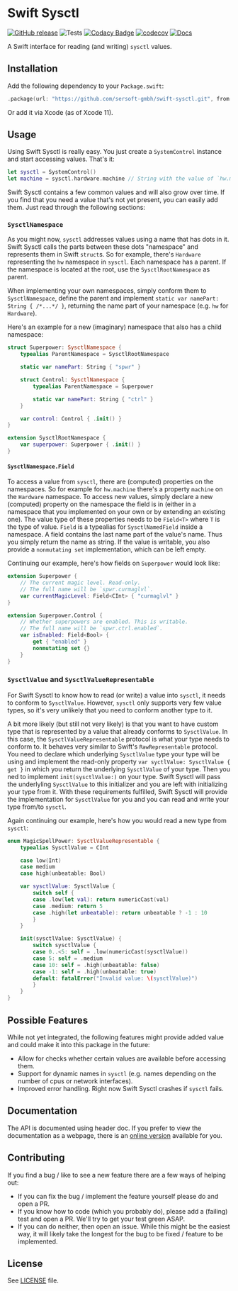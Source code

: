 # Swift Sysctl

[![GitHub release](https://img.shields.io/github/release/sersoft-gmbh/swift-sysctl.svg?style=flat)](https://github.com/sersoft-gmbh/swift-sysctl/releases/latest)
![Tests](https://github.com/sersoft-gmbh/swift-sysctl/workflows/Tests/badge.svg)
[![Codacy Badge](https://app.codacy.com/project/badge/Grade/061aa9fba7d548f9a9bab8e35800b47a)](https://www.codacy.com/gh/sersoft-gmbh/swift-sysctl/dashboard?utm_source=github.com&amp;utm_medium=referral&amp;utm_content=sersoft-gmbh/swift-sysctl&amp;utm_campaign=Badge_Grade)
[![codecov](https://codecov.io/gh/sersoft-gmbh/swift-sysctl/branch/main/graph/badge.svg?token=XckcIyFIbQ)](https://codecov.io/gh/sersoft-gmbh/swift-sysctl)
[![Docs](https://img.shields.io/badge/-documentation-informational)](https://sersoft-gmbh.github.io/swift-sysctl)

A Swift interface for reading (and writing) `sysctl` values.

## Installation

Add the following dependency to your `Package.swift`:
```swift
.package(url: "https://github.com/sersoft-gmbh/swift-sysctl.git", from: "1.0.0"),
```

Or add it via Xcode (as of Xcode 11).

## Usage

Using Swift Sysctl is really easy. You just create a `SystemControl` instance and start accessing values. That's it:

```swift
let sysctl = SystemControl()
let machine = sysctl.hardware.machine // String with the value of `hw.machine`.
```

Swift Sysctl contains a few common values and will also grow over time.
If you find that you need a value that's not yet present, you can easily add them. Just read through the following sections:

### `SysctlNamespace`

As you might now, `sysctl` addresses values using a name that has dots in it. Swift Sysctl calls the parts between these dots "namespace" and represents them in Swift `struct`s. So for example, there's `Hardware` representing the `hw` namespace in `sysctl`.
Each namespace has a parent. If the namespace is located at the root, use the `SysctlRootNamespace` as parent.

When implementing your own namespaces, simply conform them to `SysctlNamespace`, define the parent and implement `static var namePart: String { /*...*/ }`, returning the name part of your namespace (e.g. `hw` for `Hardware`).

Here's an example for a new (imaginary) namespace that also has a child namespace:

```swift
struct Superpower: SysctlNamespace {
    typealias ParentNamespace = SysctlRootNamespace

    static var namePart: String { "spwr" }

    struct Control: SysctlNamespace {
        typealias ParentNamespace = Superpower

        static var namePart: String { "ctrl" }
    }

    var control: Control { .init() }
}

extension SysctlRootNamespace {
    var superpower: Superpower { .init() }
}
```

#### `SysctlNamespace.Field`

To access a value from `sysctl`, there are (computed) properties on the namespaces. So for example for `hw.machine` there's a property `machine` on the `Hardware` namespace.
To access new values, simply declare a new (computed) property on the namespace the field is in (either in a namespace that you implemented on your own or by extending an existing one). The value type of these properties needs to be `Field<T>` where `T` is the type of value.
`Field` is a typealias for `SysctlNamedField` inside a namespace. A field contains the last name part of the value's name. Thus you simply return the name as string.
If the value is writable, you also provide a `nonmutating set` implementation, which can be left empty.

Continuing our example, here's how fields on `Superpower` would look like:

```swift
extension Superpower {
    // The current magic level. Read-only.
    // The full name will be `spwr.curmaglvl`.
    var currentMagicLevel: Field<CInt> { "curmaglvl" }
}

extension Superpower.Control {
    // Whether superpowers are enabled. This is writable.
    // The full name will be `spwr.ctrl.enabled`.
    var isEnabled: Field<Bool> {
        get { "enabled" }
        nonmutating set {}
    }
}
```

### `SysctlValue` and `SysctlValueRepresentable`

For Swift Sysctl to know how to read (or write) a value into `sysctl`, it needs to conform to `SysctlValue`. However, `sysctl` only supports very few value types, so it's very unlikely that you need to conform another type to it.

A bit more likely (but still not very likely) is that you want to have custom type that is represented by a value that already conforms to `SysctlValue`. In this case, the `SysctlValueRepresentable` protocol is what your type needs to conform to. It behaves very similar to Swift's `RawRepresentable` protocol. You need to declare which underlying `SysctlValue` type your type will be using and implement the read-only property `var syctlValue: SysctlValue { get }` in which you return the underlying `SysctlValue` of your type. Then you ned to implement `init(sysctlValue:)` on your type. Swift Sysctl will pass the underlyling `SysctlValue` to this initializer and you are left with initializing your type from it.
With these requirements fulfilled, Swift Sysctl will provide the implementation for `SysctlValue` for you and you can read and write your type from/to `sysctl`.

Again continuing our example, here's how you would read a new type from `sysctl`:

```swift
enum MagicSpellPower: SysctlValueRepresentable {
    typealias SysctlValue = CInt

    case low(Int)
    case medium
    case high(unbeatable: Bool)

    var sysctlValue: SysctlValue {
        switch self {
        case .low(let val): return numericCast(val)
        case .medium: return 5
        case .high(let unbeatable): return unbeatable ? -1 : 10
        }
    }

    init(sysctlValue: SysctlValue) {
        switch sysctlValue {
        case 0..<5: self = .low(numericCast(sysctlValue))
        case 5: self = .medium
        case 10: self = .high(unbeatable: false)
        case -1: self = .high(unbeatable: true)
        default: fatalError("Invalid value: \(sysctlValue)")
        }
    }
}
```

## Possible Features

While not yet integrated, the following features might provide added value and could make it into this package in the future:

-   Allow for checks whether certain values are available before accessing them.
-   Support for dynamic names in `sysctl` (e.g. names depending on the number of cpus or network interfaces).
-   Improved error handling. Right now Swift Sysctl crashes if `sysctl` fails.

## Documentation

The API is documented using header doc. If you prefer to view the documentation as a webpage, there is an [online version](https://sersoft-gmbh.github.io/swift-sysctl) available for you.

## Contributing

If you find a bug / like to see a new feature there are a few ways of helping out:

-   If you can fix the bug / implement the feature yourself please do and open a PR.
-   If you know how to code (which you probably do), please add a (failing) test and open a PR. We'll try to get your test green ASAP.
-   If you can do neither, then open an issue. While this might be the easiest way, it will likely take the longest for the bug to be fixed / feature to be implemented.

## License

See [LICENSE](./LICENSE) file.
